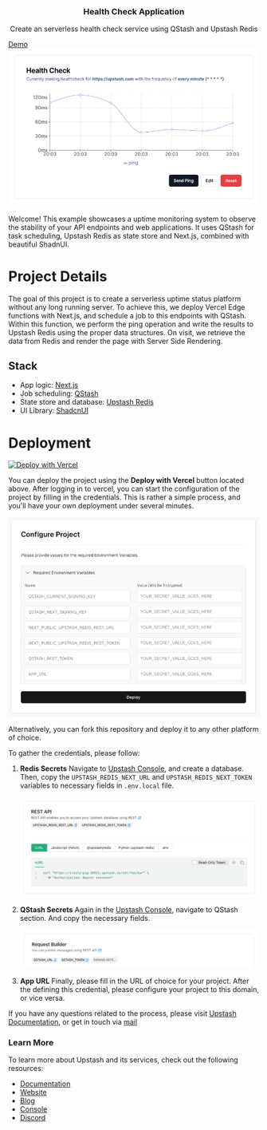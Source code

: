 <br />
<div align="center">

  <h3 align="center">Health Check Application</h3>

  <p align="center">
    Create an serverless health check service using QStash and Upstash Redis
  </p>
</div>

[Demo](https://healthcheck.upstash.app)
![](/public/preview.png)

Welcome! This example showcases a uptime monitoring system to observe the stability of your API endpoints and web applications. It uses QStash for task scheduling, Upstash Redis as state store and Next.js, combined with beautiful ShadnUI.

# Project Details

The goal of this project is to create a serverless uptime status platform without any long running server. To achieve this, we deploy Vercel Edge functions with Next.js, and schedule a job to this endpoints with QStash. Within this function, we perform the ping operation and write the results to Upstash Redis using the proper data structures. On visit, we retrieve the data from Redis and render the page with Server Side Rendering.

## Stack

- App logic: [Next.js](https://nextjs.org)
- Job scheduling: [QStash](https://upstash.com/docs/qstash)
- State store and database: [Upstash Redis](https://upstash.com/docs/redis)
- UI Library: [ShadcnUI](https://ui.shadcn.com/)

# Deployment

[![Deploy with Vercel](https://vercel.com/button)](https://vercel.com/new/clone?repository-url=https%3A%2F%2Fgithub.com%2Fupstash%2Fhealthcheck-example&env=QSTASH_CURRENT_SIGNING_KEY,QSTASH_NEXT_SIGNING_KEY,NEXT_PUBLIC_UPSTASH_REDIS_REST_URL,NEXT_PUBLIC_UPSTASH_REDIS_REST_TOKEN,QSTASH_REST_TOKEN,APP_URL)

You can deploy the project using the **Deploy with Vercel** button located above. After logging in to vercel, you can start the configuration of the project by filling in the credentials. This is rather a simple process, and you'll have your own deployment under several minutes.

![Vercel Credentials](/public/vercel-credentials.png)

Alternatively, you can fork this repository and deploy it to any other platform of choice.

To gather the credentials, please follow:

1. **Redis Secrets**
   Navigate to [Upstash Console](console.upstash.com), and create a database. Then, copy the `UPSTASH_REDIS_NEXT_URL` and `UPSTASH_REDIS_NEXT_TOKEN` variables to necessary fields in `.env.local` file.

   ![Redis Credentials](/public/redis-credentials.png)

2. **QStash Secrets**
   Again in the [Upstash Console](console.upstash.com), navigate to QStash section. And copy the necessary fields.

   ![QStash Credentials](/public/qstash-credentials.png)

3. **App URL**
   Finally, please fill in the URL of choice for your project. After the defining this credential, please configure your project to this domain, or vice versa.

If you have any questions related to the process, please visit [Upstash Documentation](upstash.com/docs), or get in touch via [mail](mailto:support@upstash.com)

### Learn More

To learn more about Upstash and its services, check out the following resources:

- [Documentation](https://docs.upstash.com)
- [Website](https://upstash.com)
- [Blog](https://upstash.com/blog)
- [Console](https://console.upstash.com)
- [Discord](https://upstash.com/discord)
